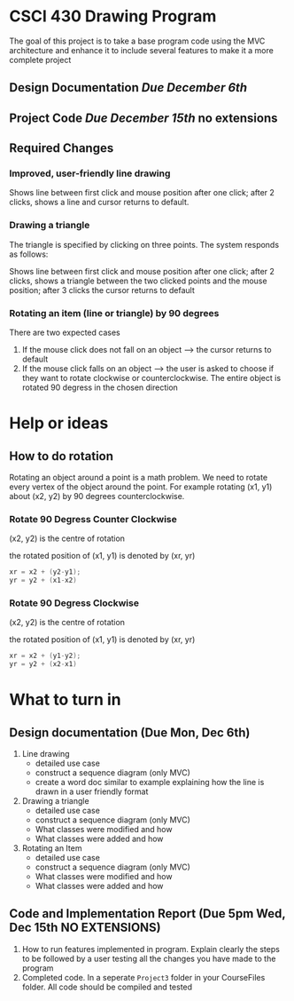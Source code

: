 # CSCI 430 Drawing Program

The goal of this project is to take a base program code using the MVC architecture and enhance it to include several features to make it a more complete project


## **Design Documentation** *Due December 6th*
## **Project Code** *Due December 15th* no extensions

## Required Changes

### Improved, user-friendly line drawing

Shows line between first click and mouse position after one click; after 2 clicks, shows a line and cursor returns to default.

### Drawing a triangle

The triangle is specified by clicking on three points. The system responds as follows:

Shows line between first click and mouse position after one click; after 2 clicks, shows a triangle between the two clicked points and the mouse position; after 3 clicks the cursor returns to default

### Rotating an item (line or triangle) by 90 degrees
There are two expected cases
1. If the mouse click does not fall on an object --> the cursor returns to default
2. If the mouse click falls on an object --> the user is asked to choose if they want to rotate clockwise or counterclockwise. The entire object is rotated 90 degress in the chosen direction

# Help or ideas

## How to do rotation

Rotating an object around a point is a math problem. We need to rotate every vertex of the object around the point. For example rotating (x1, y1) about (x2, y2) by 90 degrees counterclockwise.



### Rotate 90 Degress Counter Clockwise
(x2, y2) is the centre of rotation

the rotated position of (x1, y1) is denoted by (xr, yr)

```C++
xr = x2 + (y2-y1);
yr = y2 + (x1-x2)
```

### Rotate 90 Degress Clockwise
(x2, y2) is the centre of rotation

the rotated position of (x1, y1) is denoted by (xr, yr)

```C++
xr = x2 + (y1-y2);
yr = y2 + (x2-x1)
```



# What to turn in

## Design documentation (Due Mon, Dec 6th)

1. Line drawing
    * detailed use case
    * construct a sequence diagram (only MVC)
    * create a word doc similar to example explaining how the line is drawn in a user friendly format
2. Drawing a triangle
    * detailed use case
    * construct a sequence diagram (only MVC)
    * What classes were modified and how
    * What classes were added and how
3. Rotating an Item
    * detailed use case
    * construct a sequence diagram (only MVC)
    * What classes were modified and how
    * What classes were added and how

## Code and Implementation Report (Due 5pm Wed, Dec 15th NO EXTENSIONS)
1. How to run features implemented in program. Explain clearly the steps to be followed by a user testing all the changes you have made to the program
2. Completed code. In a seperate `Project3` folder in your CourseFiles folder. All code should be compiled and tested




